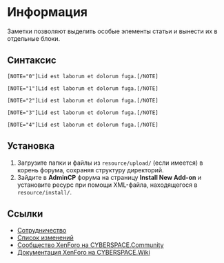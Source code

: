 # Информация

Заметки позволяют выделить особые элементы статьи и вынести их в отдельные блоки.

## Синтаксис

```
[NOTE="0"]Lid est laborum et dolorum fuga.[/NOTE]

[NOTE="1"]Lid est laborum et dolorum fuga.[/NOTE]

[NOTE="2"]Lid est laborum et dolorum fuga.[/NOTE]

[NOTE="3"]Lid est laborum et dolorum fuga.[/NOTE]

[NOTE="4"]Lid est laborum et dolorum fuga.[/NOTE]
```

## Установка

1. Загрузите папки и файлы из `resource/upload/` (если имеется) в корень форума, сохраняя структуру директорий.
2. Зайдите в **AdminCP** форума на страницу **Install New Add-on** и установите ресурс при помощи XML-файла, находящегося в `resource/install/`.

## Ссылки

- [Сотрудничество](CONTRIBUTING.md)
- [Список изменений](CHANGELOG.md)
- [Сообщество XenForo на CYBERSPACE.Community](//cyberspace.community/forums/30/)
- [Документация XenForo на CYBERSPACE.Wiki](//xenforo.cyberspace.wiki/)
